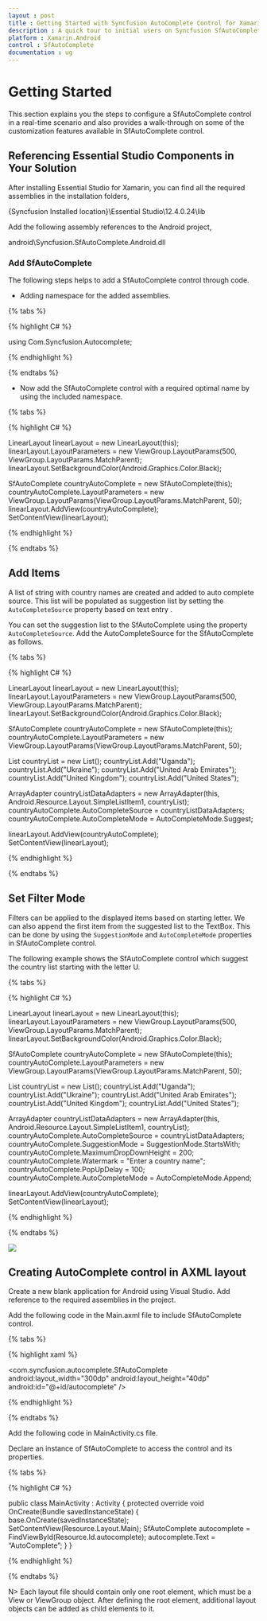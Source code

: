 ```yaml
---
layout : post
title : Getting Started with Syncfusion AutoComplete Control for Xamarin.Android
description : A quick tour to initial users on Syncfusion SfAutoComplete control for Xamarin.Android platform 
platform : Xamarin.Android
control : SfAutoComplete
documentation : ug
---
```


# Getting Started

This section explains you the steps to configure a SfAutoComplete control in a real-time scenario and also provides a walk-through on some of the customization features available in SfAutoComplete control.

## Referencing Essential Studio Components in Your Solution

After installing Essential Studio for Xamarin, you can find all the required assemblies in the installation folders,

{Syncfusion Installed location}\Essential Studio\12.4.0.24\lib

Add the following assembly references to the Android project,

android\Syncfusion.SfAutoComplete.Android.dll

### Add SfAutoComplete

The following steps helps to add a SfAutoComplete control through code.

* Adding namespace for the added assemblies.

{% tabs %}

{% highlight C# %}

using Com.Syncfusion.Autocomplete; 

{% endhighlight %}

{% endtabs %}

* Now add the SfAutoComplete control with a required optimal name by using the included namespace.

{% tabs %}

{% highlight C# %}

LinearLayout linearLayout = new LinearLayout(this);
linearLayout.LayoutParameters = new ViewGroup.LayoutParams(500, ViewGroup.LayoutParams.MatchParent);
linearLayout.SetBackgroundColor(Android.Graphics.Color.Black);

SfAutoComplete countryAutoComplete = new SfAutoComplete(this);
countryAutoComplete.LayoutParameters = new ViewGroup.LayoutParams(ViewGroup.LayoutParams.MatchParent, 50);
linearLayout.AddView(countryAutoComplete);
SetContentView(linearLayout);
	
{% endhighlight %}

{% endtabs %}

	
## Add Items

A list of string with country names are created and added to auto complete source. This list will be populated as suggestion list by setting the `AutoCompleteSource` property based on text entry .

You can set the suggestion list to the SfAutoComplete using the property `AutoCompleteSource`. Add the AutoCompleteSource for the SfAutoComplete as follows.

{% tabs %}

{% highlight C# %}

LinearLayout linearLayout = new LinearLayout(this);
linearLayout.LayoutParameters = new ViewGroup.LayoutParams(500, ViewGroup.LayoutParams.MatchParent);
linearLayout.SetBackgroundColor(Android.Graphics.Color.Black);

SfAutoComplete countryAutoComplete = new SfAutoComplete(this);
countryAutoComplete.LayoutParameters = new ViewGroup.LayoutParams(ViewGroup.LayoutParams.MatchParent, 50);

List<String> countryList = new List<String>();
countryList.Add("Uganda");
countryList.Add("Ukraine");
countryList.Add("United Arab Emirates");
countryList.Add("United Kingdom");
countryList.Add("United States");

ArrayAdapter<String> countryListDataAdapters = new ArrayAdapter<String>(this, Android.Resource.Layout.SimpleListItem1, countryList);
countryAutoComplete.AutoCompleteSource = countryListDataAdapters;
countryAutoComplete.AutoCompleteMode = AutoCompleteMode.Suggest;

linearLayout.AddView(countryAutoComplete);
SetContentView(linearLayout);

{% endhighlight %}

{% endtabs %}

## Set Filter Mode

Filters can be applied to the displayed items based on starting letter. We can also append the first item from the suggested list to the TextBox. This can be done by using the `SuggestionMode` and `AutoCompleteMode` properties in SfAutoComplete control.

The following example shows the SfAutoComplete control which suggest the country list starting with the letter U.

{% tabs %}

{% highlight C# %}

LinearLayout linearLayout = new LinearLayout(this);
linearLayout.LayoutParameters = new ViewGroup.LayoutParams(500, ViewGroup.LayoutParams.MatchParent);
linearLayout.SetBackgroundColor(Android.Graphics.Color.Black);

SfAutoComplete countryAutoComplete = new SfAutoComplete(this);
countryAutoComplete.LayoutParameters = new ViewGroup.LayoutParams(ViewGroup.LayoutParams.MatchParent, 50);

List<String> countryList = new List<String>();
countryList.Add("Uganda");
countryList.Add("Ukraine");
countryList.Add("United Arab Emirates");
countryList.Add("United Kingdom");
countryList.Add("United States");

ArrayAdapter<String> countryListDataAdapters = new ArrayAdapter<String>(this, Android.Resource.Layout.SimpleListItem1, countryList);
countryAutoComplete.AutoCompleteSource = countryListDataAdapters;
countryAutoComplete.SuggestionMode = SuggestionMode.StartsWith;
countryAutoComplete.MaximumDropDownHeight = 200;
countryAutoComplete.Watermark = "Enter a country name";
countryAutoComplete.PopUpDelay = 100;
countryAutoComplete.AutoCompleteMode = AutoCompleteMode.Append;

linearLayout.AddView(countryAutoComplete);
SetContentView(linearLayout);

	
{% endhighlight %}

{% endtabs %}

![](images/gettingstarted.png)

## Creating AutoComplete control in AXML layout

Create a new blank application for Android using Visual Studio. Add reference to the required assemblies in the project.

Add the following code in the Main.axml file to include SfAutoComplete control.

{% tabs %}

{% highlight xaml %}

<?xml version="1.0" encoding="utf-8"?>
<LinearLayout xmlns:android="http://schemas.android.com/apk/res/android"
android:orientation="vertical"
android:layout_width="match_parent"
android:layout_height="match_parent"> 

<com.syncfusion.autocomplete.SfAutoComplete
android:layout_width="300dp"
android:layout_height="40dp"
android:id="@+id/autocomplete" />
</LinearLayout>

{% endhighlight %}
	
{% endtabs %}

Add the following code in MainActivity.cs file.

Declare an instance of SfAutoComplete to access the control and its properties.

{% tabs %}

{% highlight C# %}

public class MainActivity : Activity 
{ 
protected override void OnCreate(Bundle savedInstanceState) 
{ 
base.OnCreate(savedInstanceState);
SetContentView(Resource.Layout.Main); 
SfAutoComplete autocomplete = FindViewById<SfAutoComplete>(Resource.Id.autocomplete);
autocomplete.Text = “AutoComplete”;
}
}

{% endhighlight %}

{% endtabs %}

N> Each layout file should contain only one root element, which must be a View or ViewGroup object. After defining the root element, additional layout objects can be added as child elements to it.